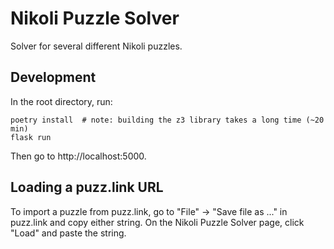 # Nikoli Puzzle Solver

Solver for several different Nikoli puzzles.

## Development

In the root directory, run:

    poetry install  # note: building the z3 library takes a long time (~20 min)
    flask run

Then go to http://localhost:5000.

## Loading a puzz.link URL

To import a puzzle from puzz.link, go to "File" -> "Save file as ..." in puzz.link and copy either string. On the Nikoli Puzzle Solver page, click "Load" and paste the string.

